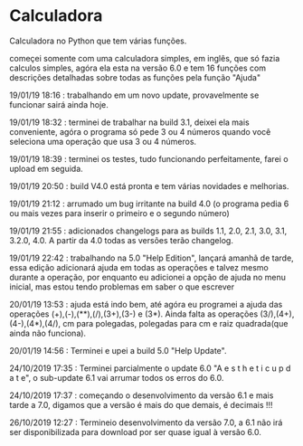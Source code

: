 # Calculadora
Calculadora no Python que tem várias funções.

começei somente com uma calculadora simples, em inglês, que só fazia calculos simples, agóra ela esta na versão 6.0 e tem 16 funções com descrições detalhadas sobre todas as funções pela função "Ajuda"

19/01/19 18:16 : trabalhando em um novo update, provavelmente se funcionar sairá ainda hoje.

19/01/19 18:32 : terminei de trabalhar na build 3.1, deixei ela mais conveniente, agóra o programa só pede 3 ou 4 números quando você seleciona uma operação que usa 3 ou 4 números.

19/01/19 18:39 : terminei os testes, tudo funcionando perfeitamente, farei o upload em seguida.

19/01/19 20:50 : build V4.0 está pronta e tem várias novidades e melhorias.

19/01/19 21:12 : arrumado um bug irritante na build 4.0 (o programa pedia 6 ou mais vezes para inserir o primeiro e o segundo número)

19/01/19 21:55 : adicionados changelogs para as builds 1.1, 2.0, 2.1, 3.0, 3.1, 3.2.0, 4.0. A partir da 4.0 todas as versões terão changelog.

19/01/19 22:42 : trabalhando na 5.0 "Help Edition", lançará amanhã de tarde, essa edição adicionará ajuda em todas as operações e talvez mesmo durante a operação, por enquanto eu adicionei a opção de ajuda no menu inicial, mas estou tendo problemas em saber o que escrever   

20/01/19 13:53 : ajuda está indo bem, até agóra eu programei a ajuda das operações (+),(-),(**),(/),(3+),(3-) e (3*). Ainda falta as operações (3/),(4+),(4-),(4*),(4/), cm para polegadas, polegadas para cm e raiz quadrada(que ainda não funciona).

20/01/19 14:56 : Terminei e upei a build 5.0 "Help Update".

24/10/2019 17:35 : Terminei parcialmente o update 6.0 "A e s t h e t i c   u p d a t e", o sub-update 6.1 vai arrumar todos os erros do 6.0.

24/10/2019 17:37 : começando o desenvolvimento da versão 6.1 e mais tarde a 7.0, digamos que a versão é mais do que demais, é decimais !!!

26/10/2019 12:27 : Termineio desenvolvimento da versão 7.0, a 6.1 não irá ser disponibilizada para download por ser quase igual à versão 6.0.
